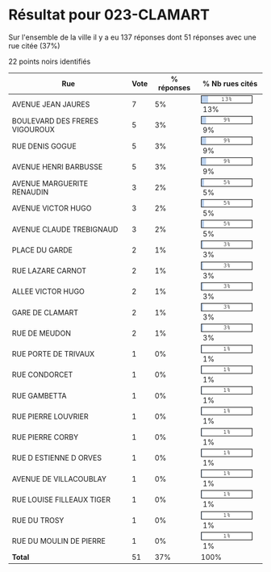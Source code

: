 # Résultat pour 023-CLAMART

Sur l'ensemble de la ville il y a eu 137 réponses dont 51 réponses avec une rue citée (37%)

22 points noirs identifiés

| Rue | Vote | % réponses | % Nb rues cités|
|-----|------|------------|----------------|
| AVENUE JEAN JAURES | 7 | 5% | <img src="../../img/bar_13.gif" />&nbsp;13%|
| BOULEVARD DES FRERES VIGOUROUX | 5 | 3% | <img src="../../img/bar_9.gif" />&nbsp;9%|
| RUE DENIS GOGUE | 5 | 3% | <img src="../../img/bar_9.gif" />&nbsp;9%|
| AVENUE HENRI BARBUSSE | 5 | 3% | <img src="../../img/bar_9.gif" />&nbsp;9%|
| AVENUE MARGUERITE RENAUDIN | 3 | 2% | <img src="../../img/bar_5.gif" />&nbsp;5%|
| AVENUE VICTOR HUGO | 3 | 2% | <img src="../../img/bar_5.gif" />&nbsp;5%|
| AVENUE CLAUDE TREBIGNAUD | 3 | 2% | <img src="../../img/bar_5.gif" />&nbsp;5%|
| PLACE DU GARDE | 2 | 1% | <img src="../../img/bar_3.gif" />&nbsp;3%|
| RUE LAZARE CARNOT | 2 | 1% | <img src="../../img/bar_3.gif" />&nbsp;3%|
| ALLEE VICTOR HUGO | 2 | 1% | <img src="../../img/bar_3.gif" />&nbsp;3%|
| GARE DE CLAMART | 2 | 1% | <img src="../../img/bar_3.gif" />&nbsp;3%|
| RUE DE MEUDON | 2 | 1% | <img src="../../img/bar_3.gif" />&nbsp;3%|
| RUE PORTE DE TRIVAUX | 1 | 0% | <img src="../../img/bar_1.gif" />&nbsp;1%|
| RUE CONDORCET | 1 | 0% | <img src="../../img/bar_1.gif" />&nbsp;1%|
| RUE GAMBETTA | 1 | 0% | <img src="../../img/bar_1.gif" />&nbsp;1%|
| RUE PIERRE LOUVRIER | 1 | 0% | <img src="../../img/bar_1.gif" />&nbsp;1%|
| RUE PIERRE CORBY | 1 | 0% | <img src="../../img/bar_1.gif" />&nbsp;1%|
| RUE D ESTIENNE D ORVES | 1 | 0% | <img src="../../img/bar_1.gif" />&nbsp;1%|
| AVENUE DE VILLACOUBLAY | 1 | 0% | <img src="../../img/bar_1.gif" />&nbsp;1%|
| RUE LOUISE FILLEAUX TIGER | 1 | 0% | <img src="../../img/bar_1.gif" />&nbsp;1%|
| RUE DU TROSY | 1 | 0% | <img src="../../img/bar_1.gif" />&nbsp;1%|
| RUE DU MOULIN DE PIERRE | 1 | 0% | <img src="../../img/bar_1.gif" />&nbsp;1%|
| **Total** | 51 | 37% | 100%|
